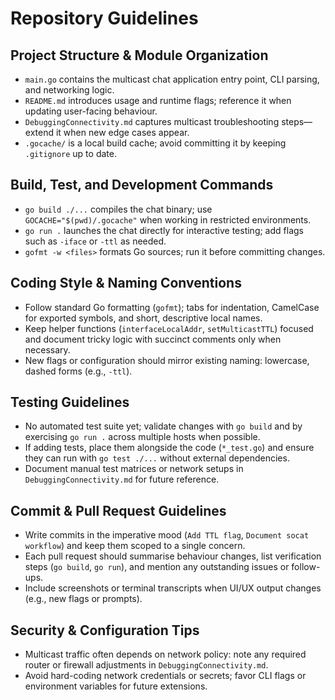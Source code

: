 # Repository Guidelines

## Project Structure & Module Organization
- `main.go` contains the multicast chat application entry point, CLI parsing, and networking logic.
- `README.md` introduces usage and runtime flags; reference it when updating user-facing behaviour.
- `DebuggingConnectivity.md` captures multicast troubleshooting steps—extend it when new edge cases appear.
- `.gocache/` is a local build cache; avoid committing it by keeping `.gitignore` up to date.

## Build, Test, and Development Commands
- `go build ./...` compiles the chat binary; use `GOCACHE="$(pwd)/.gocache"` when working in restricted environments.
- `go run .` launches the chat directly for interactive testing; add flags such as `-iface` or `-ttl` as needed.
- `gofmt -w <files>` formats Go sources; run it before committing changes.

## Coding Style & Naming Conventions
- Follow standard Go formatting (`gofmt`); tabs for indentation, CamelCase for exported symbols, and short, descriptive local names.
- Keep helper functions (`interfaceLocalAddr`, `setMulticastTTL`) focused and document tricky logic with succinct comments only when necessary.
- New flags or configuration should mirror existing naming: lowercase, dashed forms (e.g., `-ttl`).

## Testing Guidelines
- No automated test suite yet; validate changes with `go build` and by exercising `go run .` across multiple hosts when possible.
- If adding tests, place them alongside the code (`*_test.go`) and ensure they can run with `go test ./...` without external dependencies.
- Document manual test matrices or network setups in `DebuggingConnectivity.md` for future reference.

## Commit & Pull Request Guidelines
- Write commits in the imperative mood (`Add TTL flag`, `Document socat workflow`) and keep them scoped to a single concern.
- Each pull request should summarise behaviour changes, list verification steps (`go build`, `go run`), and mention any outstanding issues or follow-ups.
- Include screenshots or terminal transcripts when UI/UX output changes (e.g., new flags or prompts).

## Security & Configuration Tips
- Multicast traffic often depends on network policy: note any required router or firewall adjustments in `DebuggingConnectivity.md`.
- Avoid hard-coding network credentials or secrets; favor CLI flags or environment variables for future extensions.
